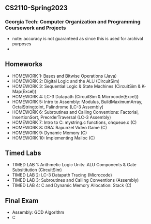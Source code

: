 ## CS2110-Spring2023
### Georgia Tech: Computer Organization and Programming Coursework and Projects
- note: accuracy is not guaranteed as since this is used for archival purposes
- 
## Homeworks
- HOMEWORK 1: Bases and Bitwise Operations (Java)
- HOMEWORK 2: Digital Logic and the ALU (CircuitSim)
- HOMEWORK 3: Sequential Logic & State Machines (CircuitSim & K-Map(Excel))
- HOMEWORK 4: LC-3 Datapath (CircuitSim & Microcode(Excel))
- HOMEWORK 5: Intro to Assembly: Modulus, BuildMaximumArray, OctalStringtoInt, Palindrome (LC-3 Assembly)
- HOMEWORK 6: Subroutines and Calling Conventions: Factorial, InsertionSort, PreorderTraversal (LC-3 Assembly)
- HOMEWORK 7: Intro to C: mystring.c functions, ohqueue.c (C)
- HOMEWORK 8: GBA: Rapunzel Video Game (C)
- HOMEWORK 9: Dynamic Memory (C)
- HOMEWORK 10: Implementing Malloc (C)

## Timed Labs
- TIMED LAB 1: Arithmetic Logic Units: ALU Components & Gate Subsititution (CircuitSim)
- TIMED LAB 2: LC-3 Datapath Tracing (Microcode)
- TIMED LAB 3: Subroutines and Calling Conventions (Assembly)
- TIMED LAB 4: C and Dynamic Memory Allocation: Stack (C)
  
## Final Exam
- Assembly: GCD Algorithm
- C
